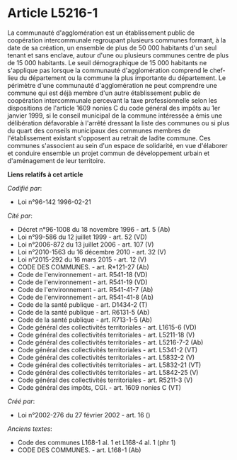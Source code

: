 # Article L5216-1

La communauté d'agglomération est un établissement public de coopération intercommunale regroupant plusieurs communes
formant, à la date de sa création, un ensemble de plus de 50 000 habitants d'un seul tenant et sans enclave, autour d'une ou
plusieurs communes centre de plus de 15 000 habitants. Le seuil démographique de 15 000 habitants ne s'applique pas lorsque
la communauté d'agglomération comprend le chef-lieu du département ou la commune la plus importante du département. Le
périmètre d'une communauté d'agglomération ne peut comprendre une commune qui est déjà membre d'un autre établissement public
de coopération intercommunale percevant la taxe professionnelle selon les dispositions de l'article 1609 nonies C du code
général des impôts au 1er janvier 1999, si le conseil municipal de la commune intéressée a émis une délibération défavorable
à l'arrêté dressant la liste des communes ou si plus du quart des conseils municipaux des communes membres de l'établissement
existant s'opposent au retrait de ladite commune. Ces communes s'associent au sein d'un espace de solidarité, en vue
d'élaborer et conduire ensemble un projet commun de développement urbain et d'aménagement de leur territoire.

**Liens relatifs à cet article**

_Codifié par_:

  - Loi n°96-142 1996-02-21

_Cité par_:

  - Décret n°96-1008 du 18 novembre 1996 - art. 5 (Ab)
  - Loi n°99-586 du 12 juillet 1999 - art. 52 (VD)
  - Loi n°2006-872 du 13 juillet 2006 - art. 107 (V)
  - Loi n°2010-1563 du 16 décembre 2010 - art. 32 (V)
  - Loi n°2015-292 du 16 mars 2015 - art. 12 (V)
  - CODE DES COMMUNES. - art. R*121-27 (Ab)
  - Code de l'environnement - art. R541-18 (VD)
  - Code de l'environnement - art. R541-19 (VD)
  - Code de l'environnement - art. R541-41-7 (Ab)
  - Code de l'environnement - art. R541-41-8 (Ab)
  - Code de la santé publique - art. D1434-2 (T)
  - Code de la santé publique - art. R6131-5 (Ab)
  - Code de la santé publique - art. R713-1-5 (Ab)
  - Code général des collectivités territoriales - art. L1615-6 (VD)
  - Code général des collectivités territoriales - art. L5211-18 (V)
  - Code général des collectivités territoriales - art. L5216-7-2 (Ab)
  - Code général des collectivités territoriales - art. L5341-2 (VT)
  - Code général des collectivités territoriales - art. L5832-2 (V)
  - Code général des collectivités territoriales - art. L5832-21 (VT)
  - Code général des collectivités territoriales - art. L5842-25 (V)
  - Code général des collectivités territoriales - art. R5211-3 (V)
  - Code général des impôts, CGI. - art. 1609 nonies C (VT)

_Créé par_:

  - Loi n°2002-276 du 27 février 2002 - art. 16 ()

_Anciens textes_:

  - Code des communes L168-1 al. 1 et L168-4 al. 1 (phr 1)
  - CODE DES COMMUNES. - art. L168-1 (Ab)
